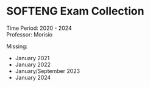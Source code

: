 # SOFTENG Exam Collection

Time Period: 2020 - 2024 <br>
Professor: Morisio

Missing:
- January 2021
- January 2022
- January/September 2023
- January 2024
